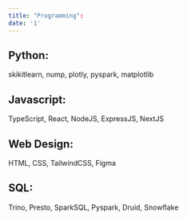 ```yaml
---
title: "Programming":
date: '1'
---
```


## Python:

skikitlearn, nump, plotly, pyspark, matplotlib

## Javascript:

TypeScript, React, NodeJS, ExpressJS, NextJS

## Web Design:

HTML, CSS, TailwindCSS, Figma

## SQL:

Trino, Presto, SparkSQL, Pyspark, Druid, Snowflake
